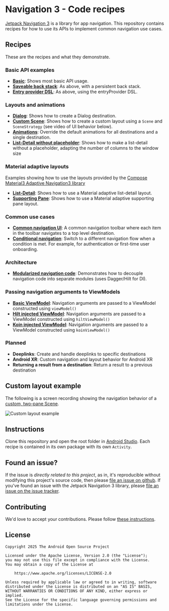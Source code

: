 # Navigation 3 - Code recipes
[Jetpack Navigation 3](https://goo.gle/nav3) is a library for app navigation. This repository contains recipes for how to 
use its APIs to implement common navigation use cases.

## Recipes
These are the recipes and what they demonstrate. 

### Basic API examples
- **[Basic](app/src/main/java/com/example/nav3recipes/basic)**: Shows most basic API usage.
- **[Saveable back stack](app/src/main/java/com/example/nav3recipes/basicsaveable)**: As above, with a persistent back stack.
- **[Entry provider DSL](app/src/main/java/com/example/nav3recipes/basicdsl)**: As above, using the entryProvider DSL.

### Layouts and animations
- **[Dialog](app/src/main/java/com/example/nav3recipes/dialog)**: Shows how to create a Dialog destination.
- **[Custom Scene](app/src/main/java/com/example/nav3recipes/scenes/twopane)**: Shows how to create a custom layout using a `Scene` and `SceneStrategy` (see video of UI behavior below).
- **[Animations](app/src/main/java/com/example/nav3recipes/animations)**: Override the default animations for all destinations and a single destination.
- **[List-Detail without placeholder](app/src/main/java/com/example/nav3recipes/scenes/listdetailnoplaceholder)**: Shows how to make a list-detail without a placeholder, adapting the number of columns to the window size

### Material adaptive layouts
Examples showing how to use the layouts provided by the [Compose Material3 Adaptive Navigation3 library](https://developer.android.com/jetpack/androidx/releases/compose-material3-adaptive#compose_material3_adaptive_navigation3_version_10_2)
- **[List-Detail](app/src/main/java/com/example/nav3recipes/material/listdetail)**: Shows how to use a Material adaptive list-detail layout.
- **[Supporting Pane](app/src/main/java/com/example/nav3recipes/material/supportingpane)**: Shows how to use a Material adaptive supporting pane layout.

### Common use cases
- **[Common navigation UI](app/src/main/java/com/example/nav3recipes/commonui)**: A common navigation toolbar where each item in the toolbar navigates to a top level destination.
- **[Conditional navigation](app/src/main/java/com/example/nav3recipes/conditional)**: Switch to a different navigation flow when a condition is met. For example, for authentication or first-time user onboarding.

### Architecture
- **[Modularized navigation code](app/src/main/java/com/example/nav3recipes/modular/hilt)**: Demonstrates how to decouple navigation code into separate modules (uses Dagger/Hilt for DI). 

### Passing navigation arguments to ViewModels
- **[Basic ViewModel](app/src/main/java/com/example/nav3recipes/passingarguments/viewmodels/basic)**: Navigation arguments are passed to a ViewModel constructed using `viewModel()`
- **[Hilt injected ViewModel](app/src/main/java/com/example/nav3recipes/passingarguments/viewmodels/hilt)**: Navigation arguments are passed to a ViewModel constructed using `hiltViewModel()`
- **[Koin injected ViewModel](app/src/main/java/com/example/nav3recipes/passingarguments/viewmodels/koin)**: Navigation arguments are passed to a ViewModel constructed using `koinViewModel()`

### Planned
- **Deeplinks**: Create and handle deeplinks to specific destinations
- **Android XR**: Custom navigation and layout behavior for Android XR
- **Returning a result from a destination**: Return a result to a previous destination

## Custom layout example
The following is a screen recording showing the navigation behavior of a [custom, two-pane Scene](app/src/main/java/com/example/nav3recipes/scenes/twopane).

![Custom layout example](/docs/images/TwoPaneScene.gif)

## Instructions
Clone this repository and open the root folder in [Android Studio](https://developer.android.com/studio). Each recipe is contained in its own package with its own `Activity`.

## Found an issue?
If the issue is _directly related to this project_, as in, it's reproducible without modifying this project's source code, then please [file an issue on github](https://github.com/android/nav3-recipes/issues/new). If you've found an issue with the Jetpack Navigation 3 library, please [file an issue on the issue tracker](https://issuetracker.google.com/issues/new?component=1750212&template=2102223).

## Contributing
We'd love to accept your contributions. Please follow [these instructions](CONTRIBUTING.md).

## License
```
Copyright 2025 The Android Open Source Project

Licensed under the Apache License, Version 2.0 (the "License");
you may not use this file except in compliance with the License.
You may obtain a copy of the License at

    https://www.apache.org/licenses/LICENSE-2.0

Unless required by applicable law or agreed to in writing, software
distributed under the License is distributed on an "AS IS" BASIS,
WITHOUT WARRANTIES OR CONDITIONS OF ANY KIND, either express or implied.
See the License for the specific language governing permissions and
limitations under the License.
```
